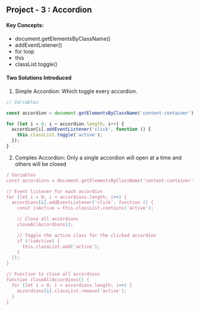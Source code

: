 ## Project - 3 : Accordion

#### Key Concepts:

- document.getElementsByClassName()
- addEventListener()
- for loop
- this
- classList.toggle()

#### Two Solutions Introduced

1.  Simple Accordion: Which toggle every accordion.

```JavaScript
// Variables

const accordion = document.getElementsByClassName('content-container');

for (let i = 0; i < accordion.length; i++) {
  accordion[i].addEventListener('click', function () {
    this.classList.toggle('active');
  });
}
```

2.  Complex Accordion: Only a single accordion will open at a time and others will be closed

```JavaScript
/ Variables
const accordions = document.getElementsByClassName('content-container');

// Event listener for each accordion
for (let i = 0; i < accordions.length; i++) {
  accordions[i].addEventListener('click', function () {
    const isActive = this.classList.contains('active');

    // Close all accordions
    closeAllAccordions();

    // Toggle the active class for the clicked accordion
    if (!isActive) {
      this.classList.add('active');
    }
  });
}

// Function to close all accordions
function closeAllAccordions() {
  for (let i = 0; i < accordions.length; i++) {
    accordions[i].classList.remove('active');
  }
}
```
